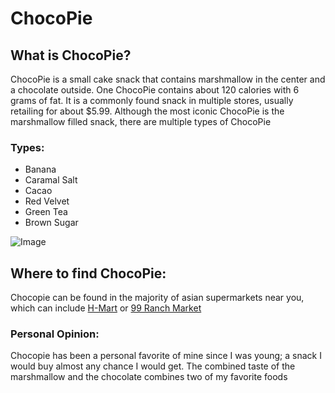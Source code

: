 # ChocoPie
## What is ChocoPie?
ChocoPie is a small cake snack that contains marshmallow in the center and a chocolate outside. One ChocoPie contains about 120 calories with 6 grams of fat. It is a commonly found snack in multiple stores, usually retailing for about $5.99. Although the most iconic ChocoPie is the marshmallow filled snack, there are multiple types of ChocoPie
### Types:
 - Banana 
 - Caramal Salt
 - Cacao
 - Red Velvet
 - Green Tea
 - Brown Sugar

![Image](https://upload.wikimedia.org/wikipedia/commons/thumb/c/c2/ORION_-_Choco_Pie.jpg/800px-ORION_-_Choco_Pie.jpg?20210905074229)
## Where to find ChocoPie:
Chocopie can be found in the majority of asian supermarkets near you, which can include [H-Mart](https://www.hmart.com/) or [99 Ranch Market](https://www.99ranch.com/)

### Personal Opinion:
Chocopie has been a personal favorite of mine since I was young; a snack I would buy almost any chance I would get. The combined taste of the marshmallow and the chocolate combines two of my favorite foods 
